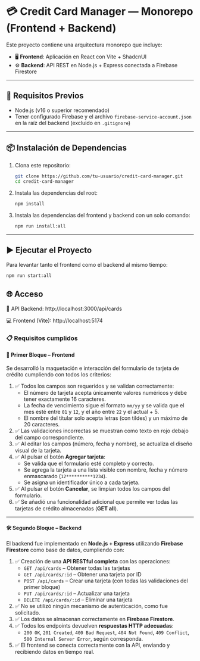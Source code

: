 # 💳 Credit Card Manager — Monorepo (Frontend + Backend)

Este proyecto contiene una arquitectura monorepo que incluye:

- 🖥️ **Frontend**: Aplicación en React con Vite + ShadcnUI
- ⚙️ **Backend**: API REST en Node.js + Express conectada a Firebase Firestore

---

## 🚀 Requisitos Previos

- Node.js (v16 o superior recomendado)
- Tener configurado Firebase y el archivo `firebase-service-account.json` en la raíz del backend (excluido en `.gitignore`)

---

## 📦 Instalación de Dependencias

1. Clona este repositorio:
   ```bash
   git clone https://github.com/tu-usuario/credit-card-manager.git
   cd credit-card-manager
   ```
   
2. Instala las dependencias del root:
   ```bash
   npm install
   ```
  
3. Instala las dependencias del frontend y backend con un solo comando:
   ```bash
   npm run install:all
   ```
   
---

## ▶️ Ejecutar el Proyecto

Para levantar tanto el frontend como el backend al mismo tiempo:

   ```bash
   npm run start:all
   ```


## 🌐 Acceso

🔌 API Backend:
http://localhost:3000/api/cards

💻 Frontend (Vite):
http://localhost:5174

### 📋 Requisitos cumplidos

#### 🧩 Primer Bloque – Frontend

Se desarrolló la maquetación e interacción del formulario de tarjeta de crédito cumpliendo con todos los criterios:

1. ✅ Todos los campos son requeridos y se validan correctamente:
   - El número de tarjeta acepta únicamente valores numéricos y debe tener exactamente 16 caracteres.
   - La fecha de vencimiento sigue el formato `mm/yy` y se valida que el mes esté entre `01` y `12`, y el año entre `22` y el actual + 5.
   - El nombre del titular solo acepta letras (con tildes) y un máximo de 20 caracteres.
2. ✅ Las validaciones incorrectas se muestran como texto en rojo debajo del campo correspondiente.
3. ✅ Al editar los campos (número, fecha y nombre), se actualiza el diseño visual de la tarjeta.
4. ✅ Al pulsar el botón **Agregar tarjeta**:
   - Se valida que el formulario esté completo y correcto.
   - Se agrega la tarjeta a una lista visible con nombre, fecha y número enmascarado (`12**********1234`).
   - Se asigna un identificador único a cada tarjeta.
5. ✅ Al pulsar el botón **Cancelar**, se limpian todos los campos del formulario.
6. ✅ Se añadió una funcionalidad adicional que permite ver todas las tarjetas de crédito almacenadas (**GET all**).

---

#### 🛠️ Segundo Bloque – Backend

El backend fue implementado en **Node.js + Express** utilizando **Firebase Firestore** como base de datos, cumpliendo con:

1. ✅ Creación de una **API RESTful completa** con las operaciones:
   - `GET /api/cards` – Obtener todas las tarjetas
   - `GET /api/cards/:id` – Obtener una tarjeta por ID
   - `POST /api/cards` – Crear una tarjeta (con todas las validaciones del primer bloque)
   - `PUT /api/cards/:id` – Actualizar una tarjeta
   - `DELETE /api/cards/:id` – Eliminar una tarjeta
2. ✅ No se utilizó ningún mecanismo de autenticación, como fue solicitado.
3. ✅ Los datos se almacenan correctamente en **Firebase Firestore**.
4. ✅ Todos los endpoints devuelven **respuestas HTTP adecuadas**:
   - `200 OK`, `201 Created`, `400 Bad Request`, `404 Not Found`, `409 Conflict`, `500 Internal Server Error`, según corresponda.
5. ✅ El frontend se conecta correctamente con la API, enviando y recibiendo datos en tiempo real.

